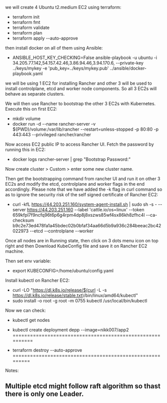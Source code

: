 we will create 4 Ubuntu t2.medium EC2 using terraform:
- terraform init
- terraform fmt
- terraform validate
- terraform plan
- terraform apply --auto-approve


then install docker on all of them using Ansible:
- ANSIBLE_HOST_KEY_CHECKING=False ansible-playbook -u ubuntu -i 34.205.77.142,54.157.42.46,3.86.94.46,3.94.170.6, --private-key ../keys/mykey -e 'pub_key=../keys/mykey.pub' ../ansible/docker-playbook.yaml

we will be using 1 EC2 for installing Rancher and other 3 will be used to install controlplane, etcd and worker node components. So all 3 EC2s will behave as separate clusters.

We will then use Rancher to bootstrap the other 3 EC2s with Kubernetes.
Execute this on first EC2:
- mkdir volume
- docker run -d --name rancher-server  -v ${PWD}/volume:/var/lib/rancher --restart=unless-stopped -p 80:80 -p 443:443 --privileged rancher/rancher

Now access EC2 public IP to access Rancher UI. Fetch the password by running this in EC2:
- docker logs rancher-server | grep "Bootstrap Password:"

Now create cluster > Custom > enter some new cluster name.

Then get the bootstrapping command from rancher UI and run it on other 3 EC2s and modify the etcd, controlplane and worker flags in the end accordingly. Please note that we have added the -k flag in curl command so as to ignore the security risk of the self signed certificate of Rancher EC2:

- curl -kfL https://44.203.251.160/system-agent-install.sh | sudo  sh -s - --server https://44.203.251.160 --label 'cattle.io/os=linux' --token 659kfpl7f9ncfq96t6p6g4rpm4dp8j8xszws85wf4sx86kh8zfhc4l --ca-checksum b9c2e73ed478fa1a45bdec02b0bfaf34aa66d5b9a936c284beeac2bc42022973 --etcd --controlplane --worker

Once all nodes are in Running state, then click on 3 dots menu icon on top right and then Download KubeConfig file and save it on Rancher EC2 machine.

Then set env variable:
- export KUBECONFIG=/home/ubuntu/config.yaml

Install kubectl on Rancher EC2:
-    curl -LO "https://dl.k8s.io/release/$(curl -L -s https://dl.k8s.io/release/stable.txt)/bin/linux/amd64/kubectl"
- sudo install -o root -g root -m 0755 kubectl /usr/local/bin/kubectl

Now we can check:
- kubectl get nodes
- kubectl create deployment depp --image=nikk007/app2
==========================================================

- terraform destroy --auto-approve
=========================================================

Notes:

Multiple etcd might follow raft algorithm so thast there is only one Leader.
------------------------------------------------------------
